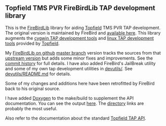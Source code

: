 ## Topfield TMS PVR FireBirdLib TAP development library

This is the [FireBirdLib][fbe] library for aiding [Topfield][tf] TMS PVR
TAP development. The original version is maintained by FireBird and
[available here][fb].
This library augments the [cygwin TAP development tools][cygtools] and
[linux TAP development tools][lintools] provided by [Topfield][tf].

My [FireBirdLib on github][fbgit] [master branch][master] version tracks
the sources from that [upstream version][upstream] but adds some minor
fixes and improvements. See the [commit history][commits] for full
details. I have also added FireBird's JailBreak utility and some of my
own tap development utilities in [devutils/][devutils]. See
[devutils/README.md][devread] for details.

Some of my changes and additions here have been retrofitted by FireBird
back to his original source.

I have added [Doxygen][doxygen] to the make/build to supplement the API
documentation. You can see the output [here][fbdoxy]. The
[directory][fbdirs] links are probably the most useful.

Also refer to the documentation about the standard [Topfield TAP API][tapapi].

[fb]: http://firebird.tms-taps.net/FireBirdLib.zip
[fbe]: http://firebird.tms-taps.net/FireBirdLib-E.pdf
[fbgit]: http://github.com/bulletmark/FireBirdLib/
[commits]: http://github.com/bulletmark/FireBirdLib/commits/master/
[master]: http://github.com/bulletmark/FireBirdLib/tree/master/
[upstream]: http://github.com/bulletmark/FireBirdLib/tree/upstream/
[devutils]: http://github.com/bulletmark/FireBirdLib/tree/master/devutils
[devread]: http://github.com/bulletmark/FireBirdLib/blob/master/devutils/README.md
[tf]: http://www.topfield.co.kr/
[cygtools]: http://www.topfield.co.kr/eng/download/utility_view.asp?idx=29&tb=&tn=utility
[lintools]: http://www.topfield.co.kr/eng/download/utility_view.asp?idx=28&tb=&tn=utility
[doxygen]: http://www.doxygen.org/
[fbdoxy]: http://markb.homenet.org/misc/FireBirdLib/HTMLDOCS/
[fbdirs]: http://markb.homenet.org/misc/FireBirdLib/HTMLDOCS/files.html
[tapapi]: http://www.toppy.org.uk/~r2-d2/api/WebHome.html
